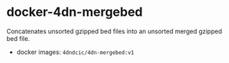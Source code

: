 # docker-4dn-mergebed

Concatenates unsorted gzipped bed files into an unsorted merged gzipped bed file.
* docker images: `4dndcic/4dn-mergebed:v1`
